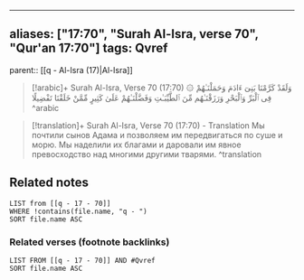 
---
aliases: ["17:70", "Surah Al-Isra, verse 70", "Qur'an 17:70"]
tags: Qvref
---

parent:: [[q - Al-Isra (17)|Al-Isra]]

> [!arabic]+ Surah Al-Isra, Verse 70 (17:70)
> <span class="quran-arabic">۞ وَلَقَدْ كَرَّمْنَا بَنِىٓ ءَادَمَ وَحَمَلْنَـٰهُمْ فِى ٱلْبَرِّ وَٱلْبَحْرِ وَرَزَقْنَـٰهُم مِّنَ ٱلطَّيِّبَـٰتِ وَفَضَّلْنَـٰهُمْ عَلَىٰ كَثِيرٍ مِّمَّنْ خَلَقْنَا تَفْضِيلًا</span>
^arabic

> [!translation]+ Surah Al-Isra, Verse 70 (17:70) - Translation
> Мы почтили сынов Адама и позволяем им передвигаться по суше и морю. Мы наделили их благами и даровали им явное превосходство над многими другими тварями.
^translation



## Related notes
```dataview
LIST from [[q - 17 - 70]]
WHERE !contains(file.name, "q - ")
SORT file.name ASC
```

### Related verses (footnote backlinks)
```dataview
LIST FROM [[q - 17 - 70]] AND #Qvref
SORT file.name ASC
```

